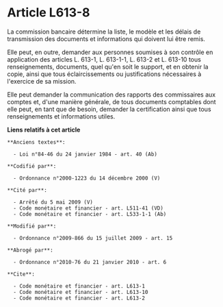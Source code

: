 # Article L613-8

La commission bancaire détermine la liste, le modèle et les délais de transmission des documents et informations qui doivent
lui être remis. 

Elle peut, en outre, demander aux personnes soumises à son contrôle en application des articles L. 613-1, L. 613-1-1, L.
613-2 et L. 613-10 tous renseignements, documents, quel qu'en soit le support, et en obtenir la copie, ainsi que tous
éclaircissements ou justifications nécessaires à l'exercice de sa mission. 

Elle peut demander la communication des rapports des commissaires aux comptes et, d'une manière générale, de tous documents
comptables dont elle peut, en tant que de besoin, demander la certification ainsi que tous renseignements et informations
utiles.

**Liens relatifs à cet article**

	**Anciens textes**:

	  - Loi n°84-46 du 24 janvier 1984 - art. 40 (Ab)

	**Codifié par**:

	  - Ordonnance n°2000-1223 du 14 décembre 2000 (V)

	**Cité par**:

	  - Arrêté du 5 mai 2009 (V)
	  - Code monétaire et financier - art. L511-41 (VD)
	  - Code monétaire et financier - art. L533-1-1 (Ab)

	**Modifié par**:

	  - Ordonnance n°2009-866 du 15 juillet 2009 - art. 15

	**Abrogé par**:

	  - Ordonnance n°2010-76 du 21 janvier 2010 - art. 6

	**Cite**:

	  - Code monétaire et financier - art. L613-1
	  - Code monétaire et financier - art. L613-10
	  - Code monétaire et financier - art. L613-2
